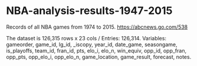 # NBA-analysis-results-1947-2015
Records of all NBA games from 1974 to 2015.
https://abcnews.go.com/538

The dataset is 126,315 rows x 23 cols /
Entries: 126,314.
Variables: gameorder,	game_id,	lg_id,	_iscopy,	year_id,	date_game,	seasongame,	is_playoffs,	team_id,	fran_id,	pts,	elo_i,	elo_n,	win_equiv,	opp_id,	opp_fran,	opp_pts,	opp_elo_i,	opp_elo_n,	game_location,	game_result,	forecast,	notes.
